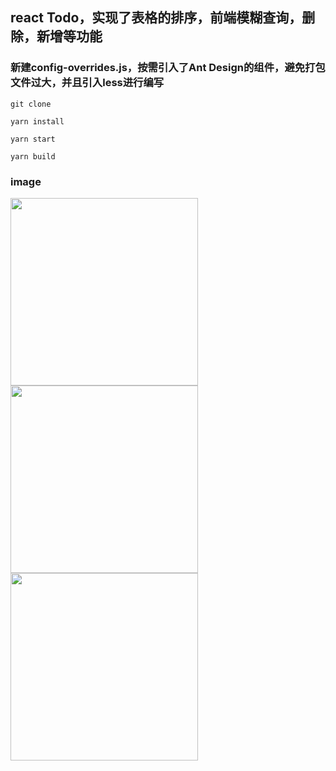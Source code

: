 ## react Todo，实现了表格的排序，前端模糊查询，删除，新增等功能

### 新建config-overrides.js，按需引入了Ant Design的组件，避免打包文件过大，并且引入less进行编写

```
git clone

yarn install

yarn start

yarn build
```
### image
<img align="left" width="300" height="300" src="https://github.com/Xxcool/react-todoTable/blob/master/public/images/1.png" />

<img align="left" width="300" height="300" src="https://github.com/Xxcool/react-todoTable/blob/master/public/images/2.png" />

<img align="left" width="300" height="300" src="https://github.com/Xxcool/react-todoTable/blob/master/public/images/3.png" />
